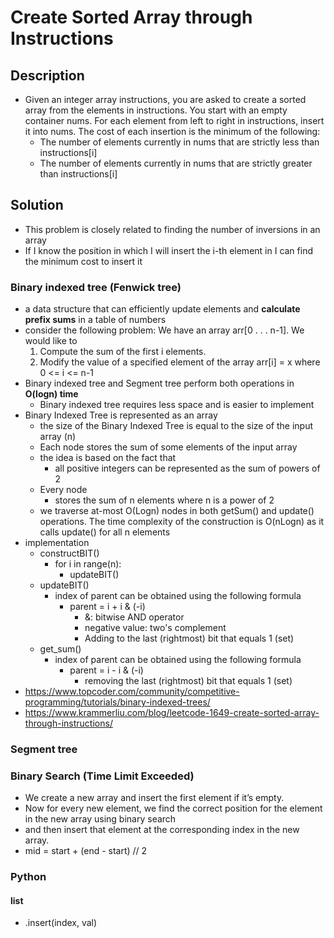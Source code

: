 # Create Sorted Array through Instructions

## Description

* Given an integer array instructions, you are asked to create a sorted array from the elements in instructions. You start with an empty container nums. For each element from left to right in instructions, insert it into nums. The cost of each insertion is the minimum of the following:
  * The number of elements currently in nums that are strictly less than instructions[i]
  * The number of elements currently in nums that are strictly greater than instructions[i]

## Solution

* This problem is closely related to finding the number of inversions in an array
* If I know the position in which I will insert the i-th element in I can find the minimum cost to insert it

### Binary indexed tree (Fenwick tree)

* a data structure that can efficiently update elements and **calculate prefix sums** in a table of numbers
* consider the following problem: We have an array arr[0 . . . n-1]. We would like to
  1. Compute the sum of the first i elements.
  2. Modify the value of a specified element of the array arr[i] = x where 0 <= i <= n-1
* Binary indexed tree and Segment tree perform both operations in **O(logn) time**
  * Binary indexed tree requires less space and is easier to implement
* Binary Indexed Tree is represented as an array
  * the size of the Binary Indexed Tree is equal to the size of the input array (n)
  * Each node stores the sum of some elements of the input array
  * the idea is based on the fact that
    * all positive integers can be represented as the sum of powers of 2
  * Every node
    * stores the sum of n elements where n is a power of 2
  * we traverse at-most O(Logn) nodes in both getSum() and update() operations. The time complexity of the construction is O(nLogn) as it calls update() for all n elements
* implementation 
  * constructBIT()
    * for i in range(n):
      * updateBIT()
  * updateBIT()
    * index of parent can be obtained using the following formula
      * parent = i + i & (-i)
        * &: bitwise AND operator
        * negative value: two's complement
        * Adding to the last (rightmost) bit that equals 1 (set)
  * get_sum()
    * index of parent can be obtained using the following formula
      * parent = i - i & (-i)
        * removing the last (rightmost) bit that equals 1 (set)
* https://www.topcoder.com/community/competitive-programming/tutorials/binary-indexed-trees/
* https://www.krammerliu.com/blog/leetcode-1649-create-sorted-array-through-instructions/

### Segment tree

### Binary Search (Time Limit Exceeded)

* We create a new array and insert the first element if it’s empty.
* Now for every new element, we find the correct position for the element in the new array using binary search 
* and then insert that element at the corresponding index in the new array.
* mid = start + (end - start) // 2

### Python

#### list

* .insert(index, val)
